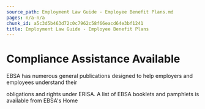 ```yaml
---
source_path: Employment Law Guide - Employee Benefit Plans.md
pages: n/a-n/a
chunk_id: a5c3d5b463d72c0c7962c58f66eacd64e3bf1241
title: Employment Law Guide - Employee Benefit Plans
---
```

# Compliance Assistance Available

EBSA has numerous general publications designed to help employers and employees understand their

obligations and rights under ERISA. A list of EBSA booklets and pamphlets is available from EBSA's Home
